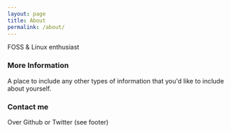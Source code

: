 ```yaml
---
layout: page
title: About
permalink: /about/
---
```


FOSS & Linux enthusiast

### More Information

A place to include any other types of information that you'd like to include about yourself.

### Contact me

Over Github or Twitter (see footer)
